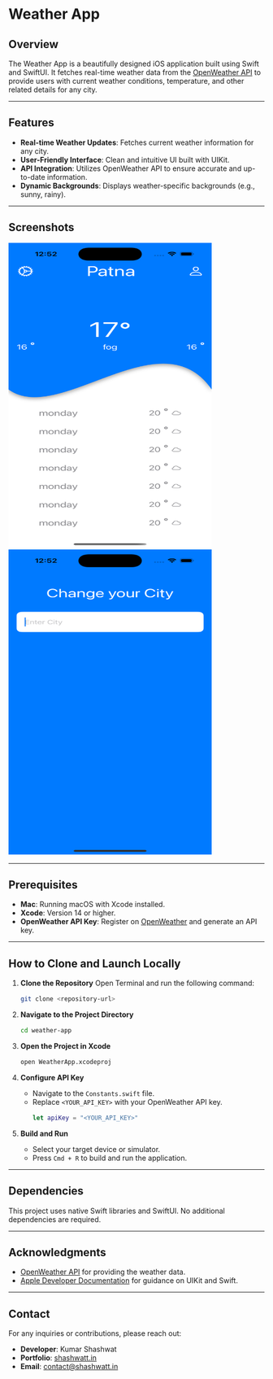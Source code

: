 # Weather App

## Overview
The Weather App is a beautifully designed iOS application built using Swift and SwiftUI. It fetches real-time weather data from the [OpenWeather API](https://openweathermap.org/api) to provide users with current weather conditions, temperature, and other related details for any city.

---

## Features
- **Real-time Weather Updates**: Fetches current weather information for any city.
- **User-Friendly Interface**: Clean and intuitive UI built with UIKit.
- **API Integration**: Utilizes OpenWeather API to ensure accurate and up-to-date information.
- **Dynamic Backgrounds**: Displays weather-specific backgrounds (e.g., sunny, rainy).

---

## Screenshots
<img src="/Weather/sample/Screenshot1.png" alt="Weather App Screenshot 1" width="400" height="600" />
<img src="/Weather/sample/Screenshot2.png" alt="Weather App Screenshot 2" width="400" height="600" />


---

## Prerequisites
- **Mac**: Running macOS with Xcode installed.
- **Xcode**: Version 14 or higher.
- **OpenWeather API Key**: Register on [OpenWeather](https://openweathermap.org/api) and generate an API key.

---

## How to Clone and Launch Locally
1. **Clone the Repository**
   Open Terminal and run the following command:
   ```bash
   git clone <repository-url>
   ```

2. **Navigate to the Project Directory**
   ```bash
   cd weather-app
   ```

3. **Open the Project in Xcode**
   ```bash
   open WeatherApp.xcodeproj
   ```

4. **Configure API Key**
   - Navigate to the `Constants.swift` file.
   - Replace `<YOUR_API_KEY>` with your OpenWeather API key.
     ```swift
     let apiKey = "<YOUR_API_KEY>"
     ```

5. **Build and Run**
   - Select your target device or simulator.
   - Press `Cmd + R` to build and run the application.

---

## Dependencies
This project uses native Swift libraries and SwiftUI. No additional dependencies are required.

---

## Acknowledgments
- [OpenWeather API](https://openweathermap.org/api) for providing the weather data. 
- [Apple Developer Documentation](https://developer.apple.com/documentation) for guidance on UIKit and Swift.

---

## Contact
For any inquiries or contributions, please reach out:
- **Developer**: Kumar Shashwat
- **Portfolio**: [shashwatt.in](https://shashwatt.in)
- **Email**: contact@shashwatt.in

